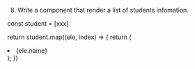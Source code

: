 8. Write a component that render a list of students infomation.

const student = [xxx]


return student.map((ele, index) => {
  return (<li key={index}>{ele.name}</li>);
})
